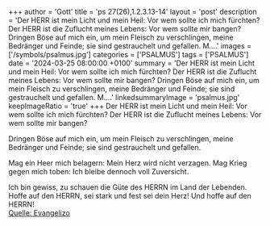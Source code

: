 +++
author = 'Gott'
title = 'ps 27(26),1.2.3.13-14'
layout = 'post'
description = 'Der HERR ist mein Licht und mein Heil:  Vor wem sollte ich mich fürchten?  Der HERR ist die Zuflucht meines Lebens:  Vor wem sollte mir bangen?  Dringen Böse auf mich ein,  um mein Fleisch zu verschlingen,  meine Bedränger und Feinde;  sie sind gestrauchelt und gefallen.  M....'
images = ['/symbols/psalmus.jpg']
categories = ['PSALMUS']
tags = ['PSALMUS']
date = '2024-03-25 08:00:00 +0100'
summary = 'Der HERR ist mein Licht und mein Heil:  Vor wem sollte ich mich fürchten?  Der HERR ist die Zuflucht meines Lebens:  Vor wem sollte mir bangen?  Dringen Böse auf mich ein,  um mein Fleisch zu verschlingen,  meine Bedränger und Feinde;  sie sind gestrauchelt und gefallen.  M....'
linkedsummaryImage = 'psalmus.jpg'
keepImageRatio = 'true'
+++
Der HERR ist mein Licht und mein Heil: 
Vor wem sollte ich mich fürchten? 
Der HERR ist die Zuflucht meines Lebens: 
Vor wem sollte mir bangen?

Dringen Böse auf mich ein, 
um mein Fleisch zu verschlingen, 
meine Bedränger und Feinde; 
sie sind gestrauchelt und gefallen.

Mag ein Heer mich belagern: 
Mein Herz wird nicht verzagen.<!--more--> 
Mag Krieg gegen mich toben: 
Ich bleibe dennoch voll Zuversicht.

Ich bin gewiss, zu schauen 
die Güte des HERRN im Land der Lebenden.
Hoffe auf den HERRN, sei stark 
und fest sei dein Herz! Und hoffe auf den HERRN!<br> [Quelle: Evangelizo](https://evangeliumtagfuertag.org/DE/gospel)
